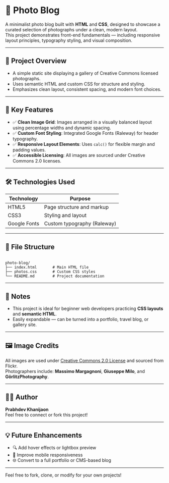 # 📸 Photo Blog

A minimalist photo blog built with **HTML** and **CSS**, designed to showcase a curated selection of photographs under a clean, modern layout.  
This project demonstrates front-end fundamentals — including responsive layout principles, typography styling, and visual composition.

---

## 🧠 Project Overview

- A simple static site displaying a gallery of Creative Commons licensed photographs.
- Uses semantic HTML and custom CSS for structure and styling.
- Emphasizes clean layout, consistent spacing, and modern font choices.

---

## 🎯 Key Features

- ✅ **Clean Image Grid**: Images arranged in a visually balanced layout using percentage widths and dynamic spacing.
- ✅ **Custom Font Styling**: Integrated Google Fonts (Raleway) for header typography.
- ✅ **Responsive Layout Elements**: Uses `calc()` for flexible margin and padding values.
- ✅ **Accessible Licensing**: All images are sourced under Creative Commons 2.0 licenses.

---

## 🛠️ Technologies Used

| Technology | Purpose                         |
|------------|---------------------------------|
| HTML5      | Page structure and markup       |
| CSS3       | Styling and layout              |
| Google Fonts | Custom typography (Raleway)  |

---

## 📁 File Structure

```

photo-blog/
├── index.html       # Main HTML file
├── photos.css       # Custom CSS styles
└── README.md        # Project documentation

```

---

## 📌 Notes

- This project is ideal for beginner web developers practicing **CSS layouts** and **semantic HTML**.
- Easily expandable — can be turned into a portfolio, travel blog, or gallery site.

---

## 🖼️ Image Credits

All images are used under [Creative Commons 2.0 License](https://creativecommons.org/licenses/by/2.0/legalcode) and sourced from Flickr.  
Photographers include: **Massimo Margagnoni**, **Giuseppe Milo**, and **GörlitzPhotography**.

---

## 🙋‍♂️ Author

**Prabhdev Khanijaon**  
Feel free to connect or fork this project!

---

## 💡 Future Enhancements

- 🔍 Add hover effects or lightbox preview
- 📱 Improve mobile responsiveness
- 🌐 Convert to a full portfolio or CMS-based blog

---

Feel free to fork, clone, or modify for your own projects!
